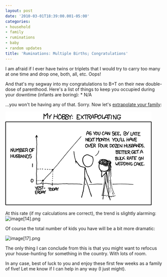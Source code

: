 ```yaml
---
layout: post
date: '2010-03-01T18:39:00.001-05:00'
categories:
- household
- family
- ruminations
- baby
- random updates
title: 'Ruminations: Multiple Births; Congratulations'
---
```



I am afraid if I ever have twins or triplets that I would try to carry too many at one time and drop one, both, all, etc. Oops!

And that's my segway into my congratulations to B+T on their new double-dose of parenthood. Here's a list of things to keep you occupied during your downtime (infants are boring):     * N/A  


...you won't be having any of that. Sorry. Now let's [extrapolate your family](http://xkcd.com/605/):

[![extrapolating.png](/assets/2010/extrapolating.png)](http://xkcd.com/605/)

At this rate (if my calculations are correct), the trend is slightly alarming: ![image[14].png](/assets/2010/image[14].png) 

Of course the total number of kids you have will be a bit more dramatic:

![image[17].png](/assets/2010/image[17].png) 

The only thing I can conclude from this is that you might want to refocus your house-hunting for something in the country. With lots of room.

In any case, best of luck to you and enjoy these first few weeks as a family of five! Let me know if I can help in any way (I just might).